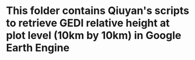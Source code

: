 # This folder contains Qiuyan's scripts to retrieve GEDI relative height at plot level (10km by 10km) in Google Earth Engine
